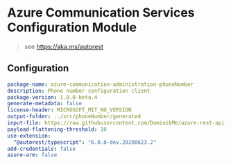 # Azure Communication Services Configuration Module

> see https://aka.ms/autorest

## Configuration

```yaml
package-name: azure-communication-administration-phoneNumber
description: Phone number configuration client
package-version: 1.0.0-beta.4
generate-metadata: false
license-header: MICROSOFT_MIT_NO_VERSION
output-folder: ../src/phoneNumber/generated
input-file: https://raw.githubusercontent.com/DominikMe/azure-rest-api-specs/3e42c16fc1fbfaaa5b236c88371bfb53dd34175d/specification/communication/data-plane/Microsoft.CommunicationServicesAdministration/preview/2020-11-01-preview3/phonenumbers.json
payload-flattening-threshold: 10
use-extension:
  "@autorest/typescript": "6.0.0-dev.20200623.2"
add-credentials: false
azure-arm: false
```
